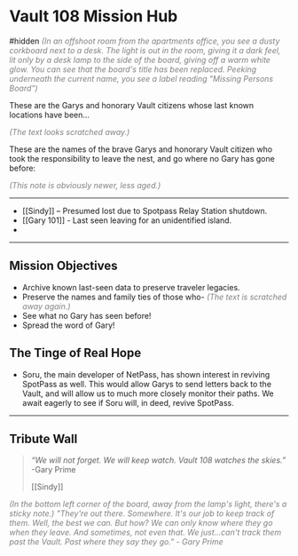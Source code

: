 # Vault 108 Mission Hub
#hidden 
<span style="color: gray;font-style: italic;">(In an offshoot room from the apartments office, you see a dusty corkboard next to a desk. The light is out in the room, giving it a dark feel, lit only by a desk lamp to the side of the board, giving off a warm white glow. You can see that the board's title has been replaced. Peeking underneath the current name, you see a label reading "Missing Persons Board")</span>

These are the Garys and honorary Vault citizens whose last known locations have been...

<span style="color: gray;font-style: italic;">(The text looks scratched away.)</span>

These are the names of the brave Garys and honorary Vault citizen who took the responsibility to leave the nest, and go where no Gary has gone before:

<span style="color: gray;font-style: italic;">(This note is obviously newer, less aged.)</span>

---

- [[Sindy]] – Presumed lost due to Spotpass Relay Station shutdown.
- [[Gary 101]] - Last seen leaving for an unidentified island.
- 

---

## Mission Objectives
- Archive known last-seen data to preserve traveler legacies.
- Preserve the names and family ties of those who- <span style="color: gray;font-style: italic;">(The text is scratched away again.)</span>
- See what no Gary has seen before!
- Spread the word of Gary!

## The Tinge of Real Hope
- Soru, the main developer of NetPass, has shown interest in reviving SpotPass as well. This would allow Garys to send letters back to the Vault, and will allow us to much more closely monitor their paths. We await eagerly to see if Soru will, in deed, revive SpotPass.

---

## Tribute Wall
> *“We will not forget. We will keep watch. Vault 108 watches the skies.”* -Gary Prime
> 
> [[Sindy]]





<span style="color: gray;font-style: italic;">(In the bottom left corner of the board, away from the lamp's light, there's a sticky note.) "They're out there. Somewhere. It's our job to keep track of them. Well, the best we can. But how? We can only know where they go when they leave. And sometimes, not even that. We just...can't track them past the Vault. Past where they say they go." - Gary Prime</span>